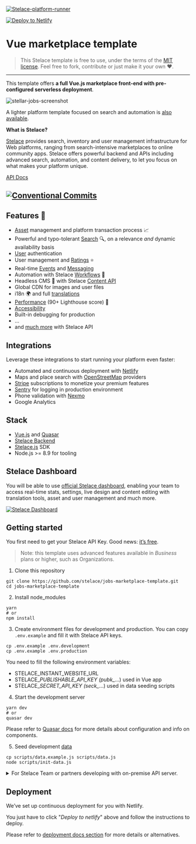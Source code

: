[![Stelace-platform-runner](https://user-images.githubusercontent.com/12909094/59638847-c41f1900-9159-11e9-9fa5-6d7806d57c92.png)](https://stelace.com)

[![Deploy to Netlify](https://www.netlify.com/img/deploy/button.svg)](https://app.netlify.com/start/deploy?repository=https://github.com/stelace/jobs-marketplace-template)

# Vue marketplace template

> This Stelace template is free to use, under the terms of the [MIT license](./LICENSE).
Feel free to fork, contribute or just make it your own :heart:.

---

This template offers **a full Vue.js marketplace front-end with pre-configured serverless deployment**.

![stellar-jobs-screenshot](https://user-images.githubusercontent.com/12909094/60470099-762d0980-9c5f-11e9-8d78-0bade89101c4.jpg)

A lighter platform template focused on search and automation is [also available](https://github.com/stelace/heroes-platform-demo).

**What is Stelace?**

[Stelace](https://stelace.com/) provides search, inventory and user management infrastructure for Web platforms, ranging from search-intensive marketplaces to online community apps. Stelace offers powerful backend and APIs including advanced search, automation, and content delivery, to let you focus on what makes your platform unique.

[API Docs](https://stelace.com/docs)

[![Conventional Commits](https://img.shields.io/badge/Conventional%20Commits-1.0.0-yellow.svg)](https://conventionalcommits.org)
---

## Features :gift:

- [Asset](https://stelace.com/docs/assets) management and platform transaction process :chart_with_upwards_trend:
- Powerful and typo-tolerant [Search](https://stelace.com/docs/search) :mag:, on a relevance _and_ dynamic availability basis
- [User](https://stelace.com/docs/users) authentication
- User management and [Ratings](https://stelace.com/docs/ratings) :star:
- Real-time [Events](https://stelace.com/docs/command/events) and [Messaging](https://stelace.com/docs/messages)
- Automation with Stelace [Workflows](https://stelace.com/docs/command/workflows) :traffic_light:
- Headless CMS :page_with_curl: with Stelace [Content API](https://stelace.com/docs/content)
- Global CDN for images and user files
- i18n :earth_africa: and full [translations](./docs/i18n.md)
- [Performance](./docs/performance.md) (90+ Lighthouse score) :checkered_flag:
- [Accessibility](./docs/accessibility.md)
- Built-in debugging for production
- …
- and [much more](https://stelace.com) with Stelace API

## Integrations

Leverage these integrations to start running your platform even faster:

- Automated and continuous deployment with [Netlify](https://www.netlify.com/)
- Maps and place search with [OpenStreetMap](https://www.openstreetmap.org/) providers
- [Stripe](https://stripe.com/) subscriptions to monetize your premium features
- [Sentry](https://sentry.io/) for logging in production environment
- Phone validation with [Nexmo](https://www.nexmo.com/)
- Google Analytics

## Stack

- [Vue.js](https://github.com/vuejs/vue) and [Quasar](https://github.com/quasarframework/quasar)
- [Stelace Backend](https://stelace.com)
- [Stelace.js](https://github.com/stelace/stelace.js) SDK
- Node.js >= 8.9 for tooling

## Stelace Dashboard

You will be able to use [official Stelace dashboard](https://stelace.com), enabling your team to access real-time stats, settings, live design and content editing with translation tools, asset and user management and much more.

[![Stelace Dashboard](https://user-images.githubusercontent.com/12909094/38527674-415ac06c-3c5c-11e8-89d3-c92c3be1d377.png)](https://stelace.com)

## Getting started

You first need to get your Stelace API Key. Good news: [it’s free](https://stelace.com/pricing).

> Note: this template uses advanced features available in _Business_ plans or higher, such as Organizations.

1. Clone this repository

```
git clone https://github.com/stelace/jobs-marketplace-template.git
cd jobs-marketplace-template
```

2. Install node_modules

```
yarn
# or
npm install
```

3. Create environment files for development and production.
You can copy `.env.example` and fill it with Stelace API keys.

```
cp .env.example .env.development
cp .env.example .env.production
```

You need to fill the following environment variables:

- STELACE_INSTANT_WEBSITE_URL
- STELACE_*PUBLISHABLE_API_KEY (pubk_*...) used in Vue app
- STELACE_*SECRET_API_KEY (seck_*...) used in data seeding scripts

4. Start the development server

```
yarn dev
# or
quasar dev
```

Please refer to [Quasar docs](https://v1.quasar-framework.org/) for more details about configuration and info on components.

5. Seed development [data](./docs/development-data.md)

```
cp scripts/data.example.js scripts/data.js
node scripts/init-data.js
```

<details>
<summary>For Stelace Team or partners developing with on-premise API server.</summary>

Stelace Core API server has to be launched locally before starting this project's server.

First we need to launch services needed by Stelace Core API.

```
docker-compose up -d elasticsearch postgresql redis
```

Then we need to initialize the database with Instant configuration.

```
cd /path/to/stelace-core
git checkout dev
yarn setup:instant
```

Secret and publishable api keys will be displayed so you can use it as environment variables for this project.

Let’s start the server.

```
yarn start
```

You’ll probably need to set some environment variables such as STELACE_API_URL (http://127.0.0.1:API_PORT).

Please refer to`.env.example`.

</details>

## Deployment

We’ve set up continuous deployment for you with Netlify.

You just have to click "_Deploy to netlify_" above and follow the instructions to deploy.

Please refer to [deployment docs section](./docs/deployment.md) for more details or alternatives.
